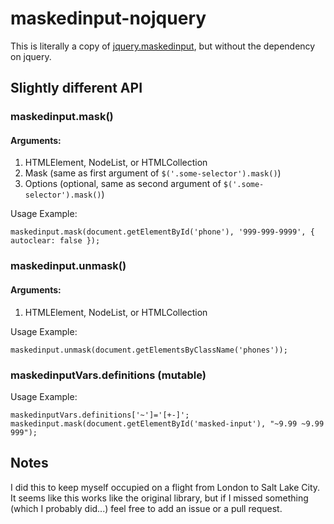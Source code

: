 # maskedinput-nojquery

This is literally a copy of [jquery.maskedinput](https://github.com/excellalabs/jquery.maskedinput), but without the dependency on jquery.

## Slightly different API

### maskedinput.mask()
#### Arguments:
1. HTMLElement, NodeList, or HTMLCollection
2. Mask (same as first argument of `$('.some-selector').mask()`)
3. Options (optional, same as second argument of `$('.some-selector').mask()`)

Usage Example:
```
maskedinput.mask(document.getElementById('phone'), '999-999-9999', { autoclear: false });
```

### maskedinput.unmask()
#### Arguments:
1. HTMLElement, NodeList, or HTMLCollection

Usage Example:
```
maskedinput.unmask(document.getElementsByClassName('phones'));
```

### maskedinputVars.definitions (mutable)

Usage Example:
```
maskedinputVars.definitions['~']='[+-]';
maskedinput.mask(document.getElementById('masked-input'), "~9.99 ~9.99 999");
```

## Notes
I did this to keep myself occupied on a flight from London to Salt Lake City. It seems like this works like the original library, but if I missed something (which I probably did...) feel free to add an issue or a pull request.
